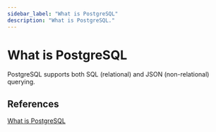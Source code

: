 ```yaml
---
sidebar_label: "What is PostgreSQL"
description: "What is PostgreSQL."
---
```


# What is PostgreSQL

PostgreSQL supports both SQL (relational) and JSON (non-relational) querying.

## References

[What is PostgreSQL](https://www.postgresqltutorial.com/postgresql-getting-started/what-is-postgresql/) 
